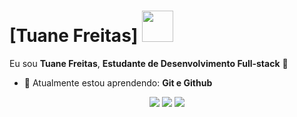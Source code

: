 # [Tuane Freitas] <img src="https://static.vecteezy.com/system/resources/previews/016/583/978/large_2x/zodiac-constellation-zodiac-sign-png.png" width="50px">

Eu sou <strong>Tuane Freitas</strong>, <strong>Estudante de Desenvolvimento Full-stack</strong> 🤯

- 🚀 Atualmente estou aprendendo: <strong>Git e Github</strong> 
>

<div align="center">

  <a href="#" alt="Gmail">
    <img src="https://img.shields.io/badge/-Gmail-FF0000?style=flat-square&labelColor=FF0000&logo=gmail&logoColor=white&link=[tuanesfreitasab@gmail.com](https://mail.google.com/mail/u/0/#inbox)"/></a>

  <a href="#" alt="Linkedin">
    <img src="https://img.shields.io/badge/-Linkedin-0e76a8?style=flat-square&logo=Linkedin&logoColor=white&link=LINK-DO-SEU-LINKEDIN" /></a>

  <a href="#" alt="Instagram">
    <img src="https://img.shields.io/badge/-Instagram-DF0174?style=flat-square&labelColor=DF0174&logo=instagram&logoColor=white&link=https://www.instagram.com/tutisff/"/></a>

</div>
